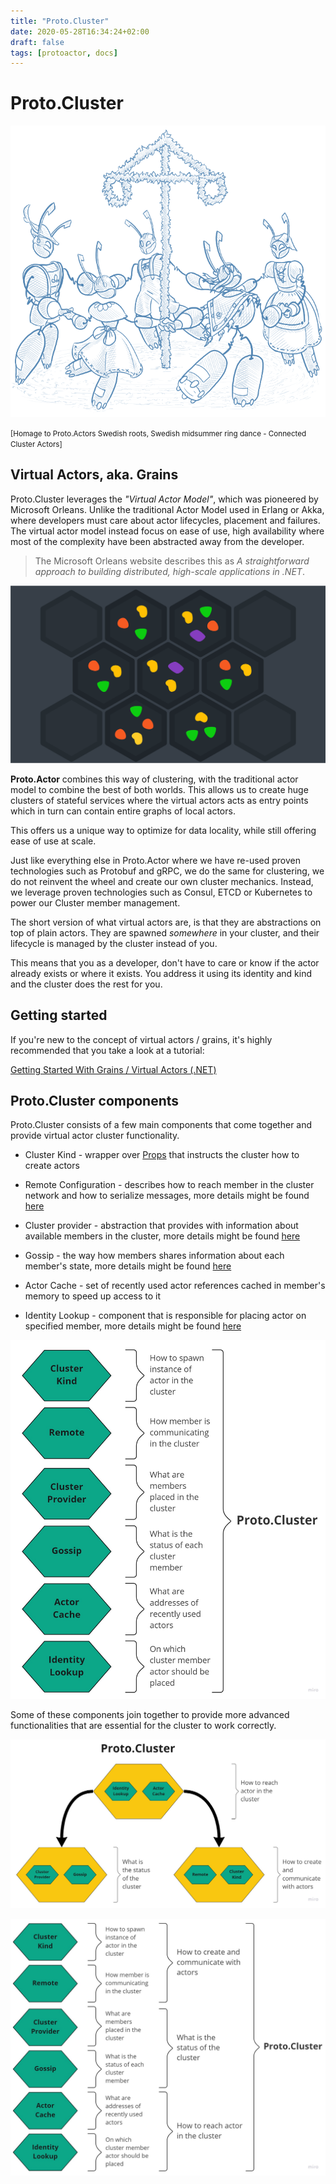 ```yaml
---
title: "Proto.Cluster"
date: 2020-05-28T16:34:24+02:00
draft: false
tags: [protoactor, docs]
---
```


# Proto.Cluster

![proto.cluster](images/Cluster-2-blue.png)

<small>[Homage to Proto.Actors Swedish roots, Swedish midsummer ring dance - Connected Cluster Actors]</small>

## Virtual Actors, aka. Grains

Proto.Cluster leverages the _"Virtual Actor Model"_, which was pioneered by Microsoft Orleans.
Unlike the traditional Actor Model used in Erlang or Akka, where developers must care about actor lifecycles, placement and failures.
The virtual actor model instead focus on ease of use, high availability where most of the complexity have been abstracted away from the developer.

> The Microsoft Orleans website describes this as _A straightforward approach to building distributed, high-scale applications in .NET_.

![grains](images/grains.png)

**Proto.Actor** combines this way of clustering, with the traditional actor model to combine the best of both worlds.
This allows us to create huge clusters of stateful services where the virtual actors acts as entry points which in turn can contain entire graphs of local actors.

This offers us a unique way to optimize for data locality, while still offering ease of use at scale.

Just like everything else in Proto.Actor where we have re-used proven technologies such as Protobuf and gRPC, we do the same for clustering, we do not reinvent the wheel and create our own cluster mechanics.
Instead, we leverage proven technologies such as Consul, ETCD or Kubernetes to power our Cluster member management.

The short version of what virtual actors are, is that they are abstractions on top of plain actors.
They are spawned _somewhere_ in your cluster, and their lifecycle is managed by the cluster instead of you.

This means that you as a developer, don't have to care or know if the actor already exists or where it exists.
You address it using its identity and kind and the cluster does the rest for you.

## Getting started

If you're new to the concept of virtual actors / grains, it's highly recommended that you take a look at a tutorial:

[Getting Started With Grains / Virtual Actors (.NET)](cluster/getting-started-net.md)

## Proto.Cluster components

Proto.Cluster consists of a few main components that come together and provide virtual actor cluster functionality.

* Cluster Kind - wrapper over [Props](props.md) that instructs the cluster how to create actors

* Remote Configuration - describes how to reach member in the cluster network and how to serialize messages, more details might be found [here](remote.md)

* Cluster provider - abstraction that provides with information about available members in the cluster, more details might be found [here](cluster/cluster-providers-net.md)

* Gossip - the way how members shares information about each member's state, more details might be found [here](cluster/gossip.md)

* Actor Cache - set of recently used actor references cached in member's memory to speed up access to it

* Identity Lookup - component that is responsible for placing actor on specified member, more details might be found [here](cluster/identity-lookup-net.md)

![proto.cluster overview v1](cluster/images/proto-cluster-overview-v1.jpg)

Some of these components join together to provide more advanced functionalities that are essential for the cluster to work correctly.

![proto.cluster overview v1](cluster/images/proto-cluster-overview-v2.jpg)

![proto.cluster overview v2](cluster/images/proto-cluster-overview-v3.jpg)